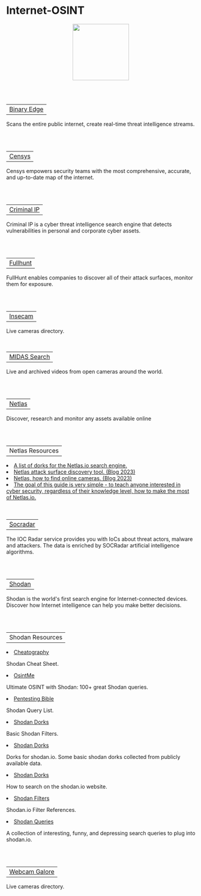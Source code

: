 # Internet-OSINT
<p align="center">
  <img width="150" height="150" src="https://www.cqcore.uk/wp-content/uploads/2021/04/cropped-cropped-Capture-2.png">
</p>
<br></br>
<table>
    <tr>
       <td><a href="https://www.binaryedge.io/">Binary Edge</a></td>
    </tr>
</table>
<p>Scans the entire public internet, create real-time threat intelligence streams.</p>
<br></br>
<table>
    <tr>
       <td><a href="https://censys.io">Censys</a></td>
    </tr>
</table>
<p>Censys empowers security teams with the most comprehensive, accurate, and up-to-date map of the internet.</p>
<br></br>
<table>
    <tr>
       <td><a href="https://www.criminalip.io/en">Criminal IP</a></td>
    </tr>
</table>
<p>Criminal IP is a cyber threat intelligence search engine that detects vulnerabilities in personal and corporate cyber assets.</p>
<br></br>
<table>
   <tr>
      <td><a href="https://fullhunt.io/">Fullhunt</a></td>
   </tr>
</table>
<p>FullHunt enables companies to discover all of their attack surfaces, monitor them for exposure.</p>
<br></br>
<table>
   <tr>
      <td><a href="http://www.insecam.org/">Insecam</a></td>
   </tr>
</table>
<p>Live cameras directory.</p>
<table>
   <tr>
      <td><a href="https://midasearch.org/midasearch-home-page/osint-websites/midasearch-webcam-viewers/">MIDAS Search</a></td>
   </tr>
</table>
<p></p>Live and archived videos from open cameras around the world.</p>
<br></br>
<table>
   <tr>
      <td><a href="https://netlas.io/">Netlas</a></td>
   </tr>
</table>
<p>Discover, research and monitor any assets available online</p>
<br></br>
<table>
    <tr>
       <td>Netlas Resources</td>
    </tr>
</table>
 <li><a href="https://github.com/netlas-io/netlas-dorks">A list of dorks for the Netlas.io search engine.</a></li>
 <li><a href="https://netlas.medium.com/netlas-io-attack-surface-discovery-tool-6fbd6b3e9706">Netlas attack surface discovery tool. (Blog 2023)</a></li>
 <li><a href="https://publication.osintambition.org/how-to-find-online-cameras-with-netlas-io-c68cdf5f327f">Netlas, how to find online cameras. (Blog 2023)</a></li>
 <li><a href="https://github.com/netlas-io/netlas-cookbook">The goal of this guide is very simple - to teach anyone interested in cyber security, regardless of their knowledge level, how to make the most of Netlas.io.</a></li>
<br></br>
<table>
  <tr>
     <td><a href="https://socradar.io/labs/ioc-radar/">Socradar</a></td>
  </tr>
</table>
<p>The IOC Radar service provides you with IoCs about threat actors, malware and attackers. The data is enriched by SOCRadar artificial intelligence algorithms.</p>
<br></br>
<table>
    <tr>
       <td><a href="https://www.shodan.io">Shodan</a></td>
    </tr>
</table>
<p>Shodan is the world's first search engine for Internet-connected devices. Discover how Internet intelligence can help you make better decisions.</p>
<br></br>
<table>
    <tr>
       <td>Shodan Resources</td>
    </tr>
</table>
<li><a href="https://cheatography.com/sir-slammington/cheat-sheets/shodan/">Cheatography</a></li>
 <p>Shodan Cheat Sheet.</p>
<li><a href="https://www.osintme.com/index.php/2021/01/16/ultimate-osint-with-shodan-100-great-shodan-queries/">OsintMe</a></li>
 <p>Ultimate OSINT with Shodan: 100+ great Shodan queries.</p>
<li><a href="https://github.com/blaCCkHatHacEEkr/PENTESTING-BIBLE/blob/master/1-part-100-article/google/Shodan%20Queries.txt">Pentesting Bible</a></li>
  <p>Shodan Query List.</p>
<li><a href="https://github.com/lothos612/shodan">Shodan Dorks</a></li> 
 <p>Basic Shodan Filters.</p>
<li><a href="https://github.com/humblelad/Shodan-Dorks">Shodan Dorks</a></li>  
 <p>Dorks for shodan.io. Some basic shodan dorks collected from publicly available data.</p>
<li><a href="https://github.com/IFLinfosec/shodan-dorks">Shodan Dorks</a></li> 
 <p>How to search on the shodan.io website.</p>
<li><a href="https://www.shodan.io/search/filters">Shodan Filters</a></li> 
 <p>Shodan.io Filter References.</p>
<li><a href="https://github.com/jakejarvis/awesome-shodan-queries">Shodan Queries</a></li> 
 <p>A collection of interesting, funny, and depressing search queries to plug into shodan.io.</p>
 <br></br>
 <table>
   <tr>
      <td><a href="https://www.webcamgalore.com/">Webcam Galore</a></td>
   </tr>
</table>
<p></p>Live cameras directory.</p>
<br></br>



